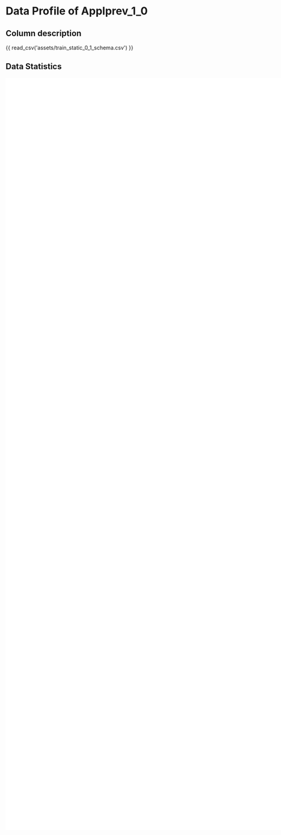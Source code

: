 # Data Profile of Applprev_1_0

## Column description

{{ read_csv('assets/train_static_0_1_schema.csv') }}

## Data Statistics

<iframe width=2800, height=2000 frameBorder=0 src="../assets/train_static_0_1_report.html"></iframe>

    
